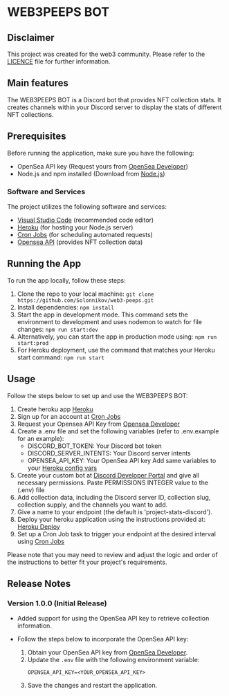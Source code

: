 # WEB3PEEPS BOT

## Disclaimer
This project was created for the web3 community. Please refer to the [LICENCE](LICENSE) file for further information.

## Main features
The WEB3PEEPS BOT is a Discord bot that provides NFT collection stats. It creates channels within your Discord server to display the stats of different NFT collections.

## Prerequisites
Before running the application, make sure you have the following:

- OpenSea API key (Request yours from [OpenSea Developer](https://docs.opensea.io/reference/api-keys))
- Node.js and npm installed (Download from [Node.js](https://nodejs.org/))

### Software and Services
The project utilizes the following software and services:

- [Visual Studio Code](https://code.visualstudio.com/) (recommended code editor)
- [Heroku](https://dashboard.heroku.com/) (for hosting your Node.js server)
- [Cron Jobs](https://cron-job.org/en/) (for scheduling automated requests)
- [Opensea API](https://docs.opensea.io/reference/api-overview) (provides NFT collection data)

## Running the App
To run the app locally, follow these steps:

1. Clone the repo to your local machine:
  `git clone https://github.com/Solonnikov/web3-peeps.git`
2. Install dependencies:
  `npm install`
3. Start the app in development mode. This command sets the environment to development and uses nodemon to watch for file changes:
  `npm run start:dev`
4. Alternatively, you can start the app in production mode using:
  `npm run start:prod`
5. For Heroku deployment, use the command that matches your Heroku start command:
  `npm run start`

## Usage
Follow the steps below to set up and use the WEB3PEEPS BOT:

1. Create heroku app [Heroku](https://dashboard.heroku.com/)
2. Sign up for an account at [Cron Jobs](https://cron-job.org/en/)
3. Request your Opensea API Key from  [Opensea Developer](https://docs.opensea.io/reference/api-keys)
4. Create a .env file and set the following variables (refer to .env.example for an example):
   - DISCORD_BOT_TOKEN: Your Discord bot token
   - DISCORD_SERVER_INTENTS: Your Discord server intents
   - OPENSEA_API_KEY: Your OpenSea API key 
   Add same variables to your [Heroku config vars](https://dashboard.heroku.com/apps/web3-peeps/settings)
5. Create your custom bot at [Discord Developer Portal](https://discord.com/developers) and give all necessary permissions. Paste PERMISSIONS INTEGER value to the (.env) file
6. Add collection data, including the Discord server ID, collection slug, collection supply, and the channels you want to add.
7. Give a name to your endpoint (the default is 'project-stats-discord'). 
8. Deploy your heroku application using the instructions provided at: [Heroku Deploy](https://dashboard.heroku.com/apps/web3-peeps/deploy/heroku-git)
9. Set up a Cron Job task to trigger your endpoint at the desired interval using [Cron Jobs](https://cron-job.org/en/)

Please note that you may need to review and adjust the logic and order of the instructions to better fit your project's requirements.

## Release Notes

### Version 1.0.0 (Initial Release)

- Added support for using the OpenSea API key to retrieve collection information.
- Follow the steps below to incorporate the OpenSea API key:

    1. Obtain your OpenSea API key from [OpenSea Developer](https://docs.opensea.io/reference/api-keys).
    2. Update the `.env` file with the following environment variable:
       ```
       OPENSEA_API_KEY=<YOUR_OPENSEA_API_KEY>
       ```
    3. Save the changes and restart the application.

